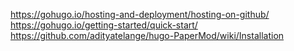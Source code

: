 https://gohugo.io/hosting-and-deployment/hosting-on-github/
https://gohugo.io/getting-started/quick-start/
https://github.com/adityatelange/hugo-PaperMod/wiki/Installation
